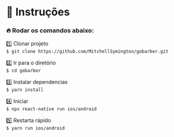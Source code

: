 # :notebook_with_decorative_cover: Instruções

### :fire: Rodar os comandos abaixo:

:one: Clonar projeto</br>
`$ git clone https://github.com/MitchellSymington/gobarber.git`

:two: Ir para o diretório </br>
`$ cd gobarber`

:three: Instalar dependencias</br>
`$ yarn install`

:four: Iniciar</br>
`$ npx react-native run ios/android`</br>

:five: Restarta rápido</br>
`$ yarn run ios/android`</br>
